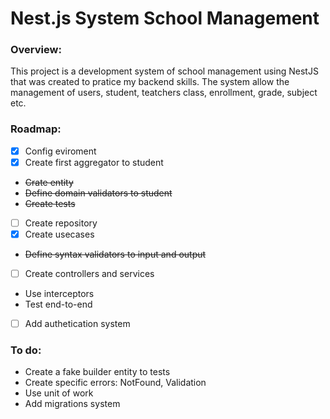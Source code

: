 # Nest.js System School Management

### Overview:
This project is a development system of school management using NestJS that was created to pratice my backend skills. The system allow the management of users, student, teatchers class, enrollment, grade, subject etc. 

### Roadmap:


 - [x] Config eviroment
 - [x] Create first aggregator to student
 - <s>Crate entity</s>
 - <s>Define domain validators to student</s>
 - <s>Create tests</s>
 - [ ] Create repository
 - [x] Create usecases
 - <s>Define syntax validators to input and output</s>
 - [ ] Create controllers and services
 - Use interceptors
 - Test end-to-end
 - [ ] Add authetication system

### To do:
- Create a fake builder entity to tests
- Create specific errors: NotFound, Validation
- Use unit of work
- Add migrations system